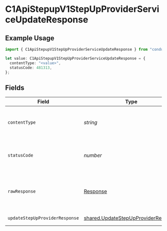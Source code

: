 # C1ApiStepupV1StepUpProviderServiceUpdateResponse

## Example Usage

```typescript
import { C1ApiStepupV1StepUpProviderServiceUpdateResponse } from "conductorone-sdk-typescript/sdk/models/operations";

let value: C1ApiStepupV1StepUpProviderServiceUpdateResponse = {
  contentType: "<value>",
  statusCode: 481313,
};
```

## Fields

| Field                                                                                             | Type                                                                                              | Required                                                                                          | Description                                                                                       |
| ------------------------------------------------------------------------------------------------- | ------------------------------------------------------------------------------------------------- | ------------------------------------------------------------------------------------------------- | ------------------------------------------------------------------------------------------------- |
| `contentType`                                                                                     | *string*                                                                                          | :heavy_check_mark:                                                                                | HTTP response content type for this operation                                                     |
| `statusCode`                                                                                      | *number*                                                                                          | :heavy_check_mark:                                                                                | HTTP response status code for this operation                                                      |
| `rawResponse`                                                                                     | [Response](https://developer.mozilla.org/en-US/docs/Web/API/Response)                             | :heavy_check_mark:                                                                                | Raw HTTP response; suitable for custom response parsing                                           |
| `updateStepUpProviderResponse`                                                                    | [shared.UpdateStepUpProviderResponse](../../../sdk/models/shared/updatestepupproviderresponse.md) | :heavy_minus_sign:                                                                                | Successful response                                                                               |